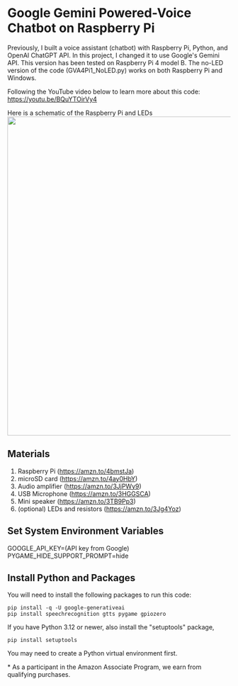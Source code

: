 # Google Gemini Powered-Voice Chatbot on Raspberry Pi

Previously, I built a voice assistant (chatbot) with Raspberry Pi, Python, and OpenAI ChatGPT API. In this project, I changed it to use Google's Gemini API. This version has been tested on Raspberry Pi 4 model B. The no-LED version of the code (GVA4Pi1_NoLED.py) works on both Raspberry Pi and Windows. 

Following the YouTube video below to learn more about this code:     
https://youtu.be/BQuYTOirVy4

Here is a schematic of the Raspberry Pi and LEDs    
<img src="https://github.com/techmakerai/Google-Gemini-Voice-Chatbot-on-Raspberry-Pi/blob/main/PaspberryPiSchematic.jpg" width="720"/>

## Materials 

1. Raspberry Pi (https://amzn.to/4bmstJa)
2. microSD card (https://amzn.to/4ay0HbY)
2. Audio amplifier (https://amzn.to/3JjPWy9)
3. USB Microphone (https://amzn.to/3HGGSCA) 
4. Mini speaker (https://amzn.to/3TB9Pp3)    
5. (optional) LEDs and resistors (https://amzn.to/3Jg4Yoz)     

## Set System Environment Variables 

GOOGLE_API_KEY=(API key from Google)   
PYGAME_HIDE_SUPPORT_PROMPT=hide

## Install Python and Packages 
You will need to install the following packages to run this code: 

```console
pip install -q -U google-generativeai
pip install speechrecognition gtts pygame gpiozero
```
   
If you have Python 3.12 or newer, also install the "setuptools" package,       

```console
pip install setuptools
```    

You may need to create a Python virtual environment first.        

\* As a participant in the Amazon Associate Program, we earn from qualifying purchases.  

